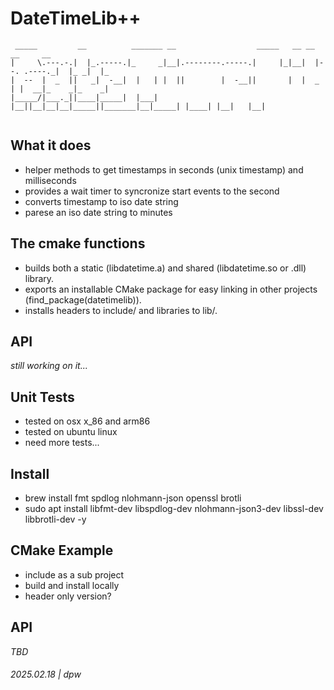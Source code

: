 # DateTimeLib++

```
 _____         __          _______ __                  _____   __ __             __     __   
|     \.---.-.|  |_.-----.|_     _|__|.--------.-----.|     |_|__|  |--. .----._|  |_ _|  |_ 
|  --  |  _  ||   _|  -__|  |   | |  ||        |  -__||       |  |  _  | |  __|_    _|_    _|
|_____/|___._||____|_____|  |___| |__||__|__|__|_____||_______|__|_____| |____| |__|   |__|  
                                                                                             
```

## What it does

* helper methods to get timestamps in seconds (unix timestamp) and milliseconds
* provides a wait timer to syncronize start events to the second
* converts timestamp to iso date string
* parese an iso date string to minutes

## The cmake functions

* builds both a static (libdatetime.a) and shared (libdatetime.so or .dll) library.
* exports an installable CMake package for easy linking in other projects (find_package(datetimelib)).
* installs headers to include/ and libraries to lib/.

## API

_still working on it..._

## Unit Tests

* tested on osx x_86 and arm86
* tested on ubuntu linux
* need more tests...

## Install

* brew install fmt spdlog nlohmann-json openssl brotli
* sudo apt install libfmt-dev libspdlog-dev nlohmann-json3-dev libssl-dev libbrotli-dev -y

## CMake Example

* include as a sub project
* build and install locally
* header only version?

## API

_TBD_

###### 2025.02.18 | dpw
